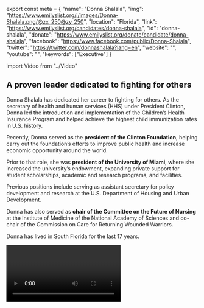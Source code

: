 export const meta = {
  "name": "Donna Shalala",
  "img": "https://www.emilyslist.org/i/images/Donna-Shalala.png/@zx_250@zy_250",
  "location": "Florida",
  "link": "https://www.emilyslist.org/candidates/donna-shalala",
  "id": "donna-shalala",
  "donate": "https://www.emilyslist.org/donate/candidate/donna-shalala",
  "facebook": "https://www.facebook.com/public/Donna-Shalala",
  "twitter": "https://twitter.com/donnashalala?lang=en",
  "website": "",
  "youtube": "",
  "keywords": ["Executive"]
}

import Video from "../Video"

## A proven leader dedicated to fighting for others

Donna Shalala has dedicated her career to fighting for others. As the secretary of health and human services (HHS) under President Clinton, Donna led the introduction and implementation of the Children’s Health Insurance Program and helped achieve the highest child immunization rates in U.S. history.

Recently, Donna served as the **president of the Clinton Foundation**, helping carry out the foundation’s efforts to improve public health and increase economic opportunity around the world.

Prior to that role, she was **president of the University of Miami**, where she increased the university’s endowment, expanding private support for student scholarships, academic and research programs, and facilities.

Previous positions include serving as assistant secretary for policy development and research at the U.S. Department of Housing and Urban Development.

Donna has also served as **chair of the Committee on the Future of Nursing** at the Institute of Medicine of the National Academy of Sciences and co-chair of the Commission on Care for Returning Wounded Warriors.

Donna has lived in South Florida for the last 17 years.

<Video id="NxYryMhQXMo" />

## A champion for improving access to health care and education

Florida families need a champion now more than ever. With our access to quality health care constantly coming under attack by Congress, Donna’s record of fighting for women and children will enable her to get results that improve people’s lives. “We need deeper subsidies. People are paying too much out of pocket,” she has said. “If you talk to people in our community, they’re paying too much […] for all of their health care, whether it’s public or private health care.” Donna plans to improve access to quality, affordable health care and fight to strengthen Florida’s education system.

## An open seat and key pickup opportunity to flip the House

Donna is running to fill retiring Republican Rep. Ileana Ros-Lehtinen’s seat – a seat that is considered a key pickup opportunity for Democrats in our fight to take back the House. Hillary Clinton outperformed Donald Trump by nearly 20 points in this district in 2016, and Donna has what it takes to flip this must-win seat. She is a proven leader who is prepared to take her breadth and depth of experience fighting for others to the halls of Congress. EMILY’s List is proud to stand with Donna and show her the full support of our community to turn this red seat blue.
